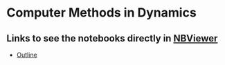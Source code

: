 # Computer Methods in Dynamics

## Links to see the notebooks directly in [NBViewer](https://nbviewer.jupyter.org/)

* [Outline](https://nbviewer.jupyter.org/github/St4nin/computermethodsindynamics/blob/main/10_Outline.ipynb)
